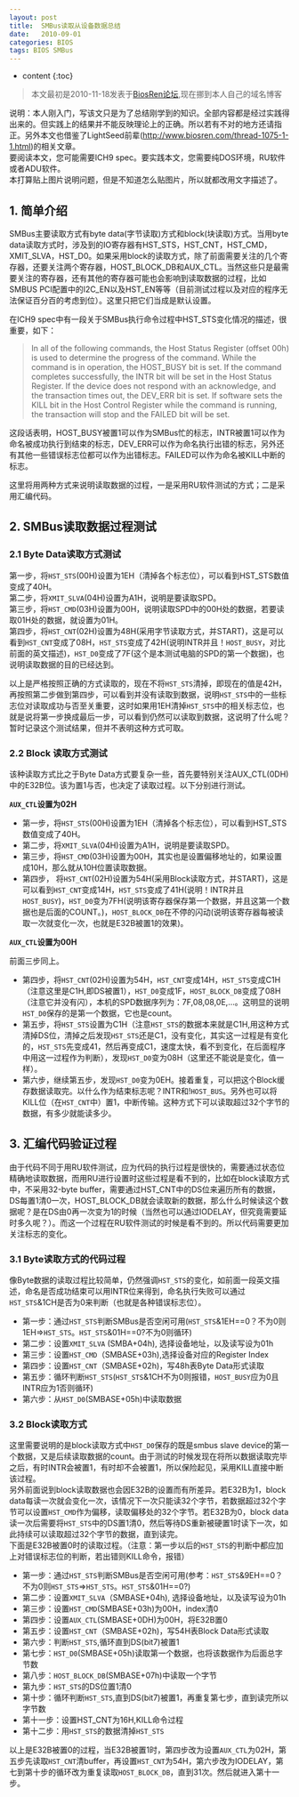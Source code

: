 ```yaml
---
layout: post
title:  SMBus读取从设备数据总结
date:   2010-09-01
categories: BIOS
tags: BIOS SMBus
---
```


* content
{:toc}

>本文最初是2010-11-18发表于[BiosRen论坛](http://www.biosren.com/thread-3072-1-1.html),现在挪到本人自己的域名博客  

说明：本人刚入门，写该文只是为了总结刚学到的知识。全部内容都是经过实践得出来的。但实践上的结果并不能反映理论上的正确。所以若有不对的地方还请指正。另外本文也借鉴了LightSeed前辈(<http://www.biosren.com/thread-1075-1-1.html>)的相关文章。  
要阅读本文，您可能需要ICH9 spec。要实践本文，您需要纯DOS环境，RU软件或者ADU软件。  
本打算贴上图片说明问题，但是不知道怎么贴图片，所以就都改用文字描述了。

<!--more-->

## 1. 简单介绍  
SMBus主要读取方式有byte data(字节读取)方式和block(块读取)方式。当用byte data读取方式时，涉及到的IO寄存器有HST_STS，HST_CNT，HST_CMD，XMIT_SLVA，HST_D0。如果采用block的读取方式，除了前面需要关注的几个寄存器，还要关注两个寄存器，HOST_BLOCK_DB和AUX_CTL。当然这些只是最需要关注的寄存器，还有其他的寄存器可能也会影响到读取数据的过程，比如SMBUS PCI配置中的I2C_EN以及HST_EN等等（目前测试过程以及对应的程序无法保证百分百的考虑到位）。这里只把它们当成是默认设置。  
   
在ICH9 spec中有一段关于SMBus执行命令过程中HST_STS变化情况的描述，很重要，如下：  

>In all of the following commands, the Host Status Register (offset 00h) is used to determine the progress of the command. While the command is in operation, the HOST_BUSY bit is set. If the command completes successfully, the INTR bit will be set in the Host Status Register. If the device does not respond with an acknowledge, and the transaction times out, the DEV_ERR bit is set. If software sets the KILL bit in the Host Control Register while the command is running, the transaction will stop and the FAILED bit will be set.
    
这段话表明，HOST_BUSY被置1可以作为SMBus忙的标志，INTR被置1可以作为命名被成功执行到结束的标志，DEV_ERR可以作为命名执行出错的标志，另外还有其他一些错误标志位都可以作为出错标志。FAILED可以作为命名被KILL中断的标志。  

这里将用两种方式来说明读取数据的过程，一是采用RU软件测试的方式；二是采用汇编代码。  


## 2. SMBus读取数据过程测试

### 2.1 Byte Data读取方式测试 

第一步，将`HST_STS`(00H)设置为1EH（清掉各个标志位），可以看到HST_STS数值变成了40H。  
第二步，将`XMIT_SLVA`(04H)设置为A1H，说明是要读取SPD。  
第三步，将`HST_CMD`(03H)设置为00H，说明读取SPD中的00H处的数据，若要读取01H处的数据，就设置为01H。  
第四步，将`HST_CNT`(02H)设置为48H(采用字节读取方式，并START)，这是可以看到`HST_CNT`变成了08H，`HST_STS`变成了42H(说明INTR并且！`HOST_BUSY`，对比前面的英文描述)，`HST_D0`变成了7F(这个是本测试电脑的SPD的第一个数据)，也说明读取数据的目的已经达到。  

以上是严格按照正确的方式读取的，现在不将`HST_STS`清掉，即现在的值是42H，再按照第二步做到第四步，可以看到并没有读取到数据，说明`HST_STS`中的一些标志位对读取成功与否至关重要，这时如果用1EH清掉`HST_STS`中的相关标志位，也就是说将第一步换成最后一步，可以看到仍然可以读取到数据，这说明了什么呢？暂时记录这个测试结果，但并不表明这种方式可取。  
    
### 2.2 Block 读取方式测试

该种读取方式比之于Byte Data方式要复杂一些，首先要特别关注AUX_CTL(0DH)中的E32B位。该为置1与否，也决定了读取过程。以下分别进行测试。


**`AUX_CTL`设置为02H**  

* 第一步，将`HST_STS`(00H)设置为1EH（清掉各个标志位），可以看到HST_STS数值变成了40H。  
* 第二步，将`XMIT_SLVA`(04H)设置为A1H，说明是要读取SPD。  
* 第三步，将`HST_CMD`(03H)设置为00H，其实也是设置偏移地址的，如果设置成10H，那么就从10H位置读取数据。  
* 第四步， 将`HST_CNT`(02H)设置为54H(采用Block读取方式，并START)，这是可以看到`HST_CNT`变成14H，`HST_STS`变成了41H(说明！INTR并且`HOST_BUSY`)，`HST_D0`变为7FH(说明该寄存器保存第一个数据，并且这第一个数据也是后面的COUNT。)，`HOST_BLOCK_DB`在不停的闪动(说明该寄存器每被读取一次就变化一次，也就是E32B被置1的效果)。  


**`AUX_CTL`设置为00H**  

前面三步同上。 
 
* 第四步，将`HST_CNT`(02H)设置为54H，`HST_CNT`变成14H，`HST_STS`变成C1H（注意这里是C1H,即DS被置1），`HST_D0`变成1F，`HOST_BLOCK_DB`变成了08H（注意它并没有闪），本机的SPD数据序列为：7F,08,08,0E,…。这明显的说明`HST_D0`保存的是第一个数据，它也是count。  
* 第五步，将`HST_STS`设置为C1H（注意`HST_STS`的数据本来就是C1H,用这种方式清掉DS位，清掉之后发现`HST_STS`还是C1，没有变化，其实这一过程是有变化的，`HST_STS`先变成41，然后再变成C1，速度太快，看不到变化，在后面程序中用这一过程作为判断），发现`HST_D0`变为08H（这里还不能说是变化，值一样）。  
* 第六步，继续第五步，发现`HST_D0`变为0EH。接着重复，可以把这个Block缓存数据读取完。以什么作为结束标志呢？INTR和!`HOST_BUS`。另外也可以将KILL位（在`HST_CNT`中）置1，中断传输。这种方式下可以读取超过32个字节的数据，有多少就能读多少。  



## 3. 汇编代码验证过程 

由于代码不同于用RU软件测试，应为代码的执行过程是很快的，需要通过状态位精确地读取数据，而用RU进行设置时这些过程是看不到的，比如在block读取方式中，不采用32-byte buffer，需要通过HST_CNT中的DS位来遍历所有的数据，DS每置1清0一次，HOST_BLOCK_DB就会读取新的数据，那么什么时候读这个数据呢？是在DS由0再一次变为1的时候（当然也可以通过IODELAY，但究竟需要延时多久呢？）。而这一个过程在RU软件测试的时候是看不到的。所以代码需要更加关注标志的变化。  
   
### 3.1 Byte读取方式的代码过程 

像Byte数据的读取过程比较简单，仍然强调`HST_STS`的变化，如前面一段英文描述，命名是否成功结束可以用INTR位来得到，命名执行失败可以通过`HST_STS`&1CH是否为0来判断（也就是各种错误标志位）。

* 第一步：通过`HST_STS`判断SMBus是否空闲可用(`HST_STS`&1EH==0？不为0则1EH=>`HST_STS`。`HST_STS`&01H==0?不为0则循环)  
* 第二步：设置`XMIT_SLVA` (SMBA+04h), 选择设备地址，以及读写设为01h  
* 第三步：设置`HST_CMD`（SMBASE+03h),选择设备对应的Register Index  
* 第四步：设置`HST_CNT`（SMBASE+02h)，写48h表Byte Data形式读取  
* 第五步：循环判断`HST_STS`(`HST_STS`&1CH不为0则报错，`HOST_BUSY`应为0且INTR应为1否则循环)  
* 第六步：从`HST_D0`(SMBASE+05h)中读取数据  

### 3.2 Block读取方式 

这里需要说明的是block读取方式中`HST_D0`保存的既是smbus slave device的第一个数据，又是后续读取数据的count。由于测试的时候发现在将所以数据读取完毕之后，有时INTR会被置1，有时却不会被置1，所以保险起见，采用KILL直接中断该过程。  
另外前面说到block读取数据也会因E32B的设置而有所差异。若E32B为1，block data每读一次就会变化一次，该情况下一次只能读32个字节，若数据超过32个字节可以设置`HST_CMD`作为偏移，读取偏移处的32个字节。若E32B为0，block data读一次后需要将`HST_STS`中的DS置1清0，然后等待DS重新被硬置1时读下一次，如此持续可以读取超过32个字节的数据，直到读完。  
下面是E32B被置0时的读取过程。（注意：第一步以后的`HST_STS`的判断中都应加上对错误标志位的判断，若出错则KILL命令，报错）

* 第一步：通过`HST_STS`判断SMBus是否空闲可用(参考：`HST_STS`&9EH==0？不为0则`HST_STS`=>`HST_STS`。`HST_STS`&01H==0?)  
* 第二步：设置`XMIT_SLVA`（SMBASE+04h), 选择设备地址，以及读写设为01h  
* 第三步：设置`HST_CMD`(SMBASE+03h)为00H，index清0  
* 第四步：设置`AUX_CTL`(SMBASE+0DH)为00H，将E32B置0  
* 第五步：设置`HST_CNT`（SMBASE+02h)，写54H表Block Data形式读取  
* 第六步：判断`HST_STS`,循环直到DS(bit7)被置1  
* 第七步：`HST_D0`(SMBASE+05h)读取第一个数据，也将该数据作为后面总字节数  
* 第八步：`HOST_BLOCK_DB`(SMBASE+07h)中读取一个字节  
* 第九步：`HST_STS`的DS位置1清0  
* 第十步：循环判断`HST_STS`,直到DS(bit7)被置1，再重复第七步，直到读完所以字节数  
* 第十一步：设置HST_CNT为16H,KILL命令过程  
* 第十二步：用`HST_STS`的数据清掉`HST_STS`  

以上是E32B被置0的过程，当E32B被置1时，第四步改为设置`AUX_CTL`为02H，第五步先读取`HST_CNT`清buffer，再设置`HST_CNT`为54H，第六步改为IODELAY，第七到第十步的循环改为重复读取`HOST_BLOCK_DB`，直到31次。然后就进入第十一步。
